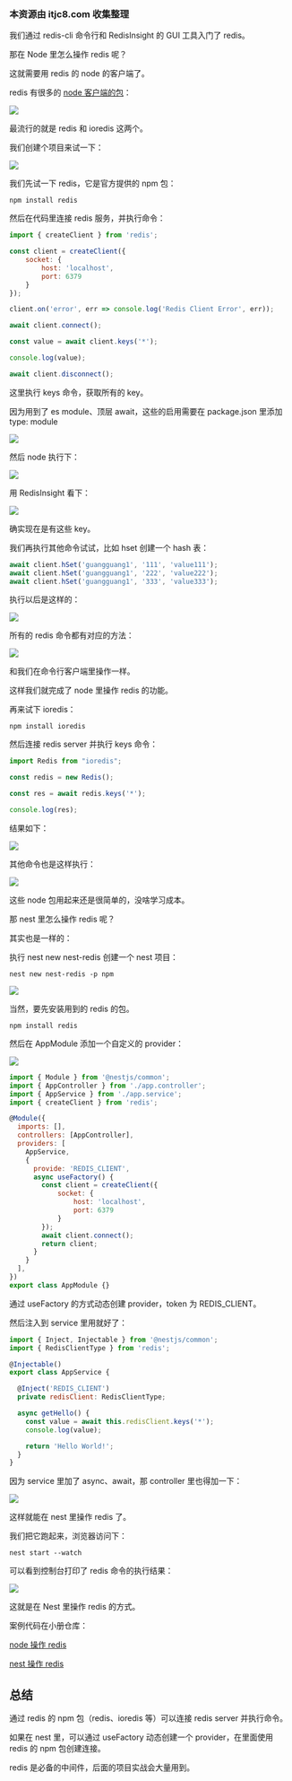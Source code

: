 ### 本资源由 itjc8.com 收集整理
﻿我们通过 redis-cli 命令行和 RedisInsight 的 GUI 工具入门了 redis。

那在 Node 里怎么操作 redis 呢？

这就需要用 redis 的 node 的客户端了。

redis 有很多的 [node 客户端的包](https://redis.io/resources/clients/#nodejs)：

![](//liushuaiyang.oss-cn-shanghai.aliyuncs.com/nest-docs/image/第52章-1.png)

最流行的就是 redis 和 ioredis 这两个。

我们创建个项目来试一下：

![](//liushuaiyang.oss-cn-shanghai.aliyuncs.com/nest-docs/image/第52章-2.png)

我们先试一下 redis，它是官方提供的 npm 包：

    npm install redis

然后在代码里连接 redis 服务，并执行命令：

```javascript
import { createClient } from 'redis';

const client = createClient({
    socket: {
        host: 'localhost',
        port: 6379
    }
});

client.on('error', err => console.log('Redis Client Error', err));

await client.connect();

const value = await client.keys('*');

console.log(value);

await client.disconnect();
```

这里执行 keys 命令，获取所有的 key。

因为用到了 es module、顶层 await，这些的启用需要在 package.json 里添加 type: module

![](//liushuaiyang.oss-cn-shanghai.aliyuncs.com/nest-docs/image/第52章-3.png)

然后 node 执行下：

![](//liushuaiyang.oss-cn-shanghai.aliyuncs.com/nest-docs/image/第52章-4.png)

用 RedisInsight 看下：

![](//liushuaiyang.oss-cn-shanghai.aliyuncs.com/nest-docs/image/第52章-5.png)

确实现在是有这些 key。

我们再执行其他命令试试，比如 hset 创建一个 hash 表：

```javascript
await client.hSet('guangguang1', '111', 'value111');
await client.hSet('guangguang1', '222', 'value222');
await client.hSet('guangguang1', '333', 'value333');
```

执行以后是这样的：

![](//liushuaiyang.oss-cn-shanghai.aliyuncs.com/nest-docs/image/第52章-6.png)

所有的 redis 命令都有对应的方法：

![](//liushuaiyang.oss-cn-shanghai.aliyuncs.com/nest-docs/image/第52章-7.png)

和我们在命令行客户端里操作一样。

这样我们就完成了 node 里操作 redis 的功能。

再来试下 ioredis：

    npm install ioredis

然后连接 redis server 并执行 keys 命令：

```javascript
import Redis from "ioredis";

const redis = new Redis();

const res = await redis.keys('*');

console.log(res);
```

结果如下：

![](//liushuaiyang.oss-cn-shanghai.aliyuncs.com/nest-docs/image/第52章-8.png)

其他命令也是这样执行：

![](//liushuaiyang.oss-cn-shanghai.aliyuncs.com/nest-docs/image/第52章-9.png)

这些 node 包用起来还是很简单的，没啥学习成本。

那 nest 里怎么操作 redis 呢？

其实也是一样的：

执行 nest new nest-redis 创建一个 nest 项目：

    nest new nest-redis -p npm

![](//liushuaiyang.oss-cn-shanghai.aliyuncs.com/nest-docs/image/第52章-10.png)

当然，要先安装用到的 redis 的包。

    npm install redis 

然后在 AppModule 添加一个自定义的 provider：

![](//liushuaiyang.oss-cn-shanghai.aliyuncs.com/nest-docs/image/第52章-11.png)

```javascript
import { Module } from '@nestjs/common';
import { AppController } from './app.controller';
import { AppService } from './app.service';
import { createClient } from 'redis';

@Module({
  imports: [],
  controllers: [AppController],
  providers: [
    AppService,
    {
      provide: 'REDIS_CLIENT',
      async useFactory() {
        const client = createClient({
            socket: {
                host: 'localhost',
                port: 6379
            }
        });
        await client.connect();
        return client;
      }
    }
  ],
})
export class AppModule {}
```

通过 useFactory 的方式动态创建 provider，token 为 REDIS\_CLIENT。

然后注入到 service 里用就好了：

```javascript
import { Inject, Injectable } from '@nestjs/common';
import { RedisClientType } from 'redis';

@Injectable()
export class AppService {

  @Inject('REDIS_CLIENT')
  private redisClient: RedisClientType;

  async getHello() {
    const value = await this.redisClient.keys('*');
    console.log(value);

    return 'Hello World!';
  }
}
```

因为 service 里加了 async、await，那 controller 里也得加一下：

![](//liushuaiyang.oss-cn-shanghai.aliyuncs.com/nest-docs/image/第52章-12.png)

这样就能在 nest 里操作 redis 了。

我们把它跑起来，浏览器访问下：

    nest start --watch

可以看到控制台打印了 redis 命令的执行结果：

![](//liushuaiyang.oss-cn-shanghai.aliyuncs.com/nest-docs/image/第52章-13.png)

这就是在 Nest 里操作 redis 的方式。

案例代码在小册仓库：

[node 操作 redis](https://github.com/QuarkGluonPlasma/nestjs-course-code/tree/main/redis-node-test)

[nest 操作 redis](https://github.com/QuarkGluonPlasma/nestjs-course-code/tree/main/nest-redis)

## 总结

通过 redis 的 npm 包（redis、ioredis 等）可以连接 redis server 并执行命令。

如果在 nest 里，可以通过 useFactory 动态创建一个 provider，在里面使用 redis 的 npm 包创建连接。

redis 是必备的中间件，后面的项目实战会大量用到。
